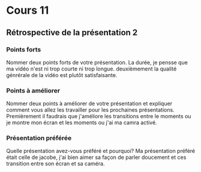 # Cours 11
## Rétrospective de la présentation 2

### Points forts
Nommer deux points forts de votre présentation.
La durée, je pensse que ma vidéo n'est ni trop courte ni trop longue.
deuxièmement la qualité génrérale de la vidéo est plutôt satisfaisante.
### Points à améliorer
Nommer deux points à améliorer de votre présentation et expliquer comment vous allez les travailler pour les prochaines présentations. 
Premièrement il faudrais que j'améliore les transitions entre le moments ou je montre mon écran et les moments ou j'ai ma camra activé.
### Présentation préférée
Quelle présentation avez-vous préféré et pourquoi? 
Ma présentation préféré était celle de jacobe, j'ai bien aimer sa façon de parler doucement et ces transition entre son écran et sa caméra.
